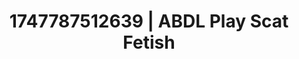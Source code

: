 ---
categories:
- Passionate kisses
- Sensual cosplay
- Cosmic sensuality
- Body worship
- MILF fantasy
image: /assets/images/1747787512639.jpg
layout: post
seo:
  description: Featured content with sensual ABDL Play, Scat Fetish. HD images available.
  keywords: ABDL Play, Scat Fetish
  og_image: /assets/images/1747787512639.jpg
  schema_type: VisualArtwork
tags:
- ABDL Play
- '#1747787512639'
- Scat Fetish
title: 1747787512639 | ABDL Play Scat Fetish
---